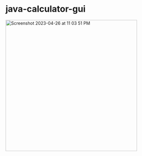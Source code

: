 # java-calculator-gui

<img width="429" alt="Screenshot 2023-04-26 at 11 03 51 PM" src="https://user-images.githubusercontent.com/79191725/234618452-718b61ae-9a04-4c82-bde7-95d1c104f4c6.png">
